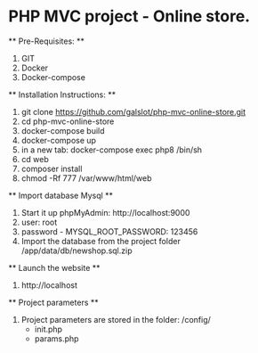 # PHP MVC project - Online store.


** Pre-Requisites: **
 1. GIT
 2. Docker
 3. Docker-compose


** Installation Instructions: **
 1. git clone https://github.com/galslot/php-mvc-online-store.git
 2. cd php-mvc-online-store
 3. docker-compose build
 4. docker-compose up
 5. in a new tab: docker-compose exec php8 /bin/sh
 6. cd web
 7. composer install
 8. chmod -Rf 777 /var/www/html/web


** Import database Mysql **
 1. Start it up phpMyAdmin: http://localhost:9000
 2. user: root
 3. password - MYSQL_ROOT_PASSWORD: 123456
 4. Import the database from the project folder /app/data/db/newshop.sql.zip


** Launch the website **
 1. http://localhost


** Project parameters **
 1. Project parameters are stored in the folder:
	/config/
     - init.php
     - params.php






